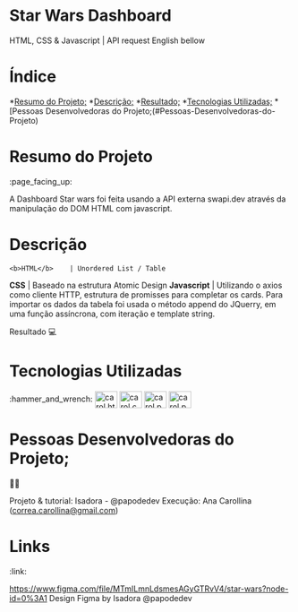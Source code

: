 # Star Wars Dashboard
HTML, CSS &amp; Javascript | API request
English bellow

##

<h1>Índice</h1>

*[Resumo do Projeto;](#Resumo-do-Projeto) 
*[Descrição;](#Descrição)
*[Resultado;](#Resultado)
*[Tecnologias Utilizadas;](#Tecnologias-Utilizadas)
*[Pessoas Desenvolvedoras do Projeto;(#Pessoas-Desenvolvedoras-do-Projeto)

##

<h1>Resumo do Projeto</h1> :page_facing_up:

A Dashboard Star wars foi feita usando a API externa swapi.dev através da manipulação do DOM HTML com javascript. 

<h1>Descrição</h1>

    <b>HTML</b>    | Unordered List / Table
   <b>CSS</b>      |  Baseado na estrutura Atomic Design
 <b>Javascript</b> | Utilizando o axios como cliente HTTP, estrutura de promisses para completar os cards. Para importar os dados da tabela foi usada o método append do JQuerry, em uma função assíncrona, com iteração e template string.


Resultado 💻

<blockquote class="imgur-embed-pub" lang="en" data-id="a/jUj8WCi" data-context="false" ><a href="//imgur.com/a/jUj8WCi"></a></blockquote><script async src="//s.imgur.com/min/embed.js" charset="utf-8"></script>

<h1>Tecnologias Utilizadas</h1> :hammer_and_wrench:

<img align="center" alt="carol.html5" height="30" width="40" src="https://cdn.jsdelivr.net/gh/devicons/devicon/icons/html5/html5-original.svg" />
<img align="center" alt="carol.css3" height="30" width="40" src="https://cdn.jsdelivr.net/gh/devicons/devicon/icons/css3/css3-original.svg" />
<img align="center" alt="carol.photoshop" height="30" width="40" src="https://cdn.jsdelivr.net/gh/devicons/devicon/icons/javascript/javascript-plain.svg" />
<img align="center" alt="carol.photoshop" height="30" width="40" src="https://cdn.jsdelivr.net/gh/devicons/devicon/icons/jquery/jquery-original.svg" />


<h1>Pessoas Desenvolvedoras do Projeto;</h1>  👩‍💻

Projeto & tutorial: Isadora - @papodedev
Execução: Ana Carollina (correa.carollina@gmail.com)

<h1>Links</h1> :link:

https://www.figma.com/file/MTmILmnLdsmesAGyGTRvV4/star-wars?node-id=0%3A1
Design Figma by Isadora @papodedev

